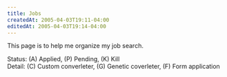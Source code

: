 ```yaml
---
title: Jobs
createdAt: 2005-04-03T19:11-04:00
editedAt: 2005-04-03T19:14-04:00
---
```


This page is to help me organize my job search.

Status: (A) Applied, (P) Pending, (K) Kill<br>
Detail: (C) Custom converleter, (G) Genetic coverleter, (F) Form application


